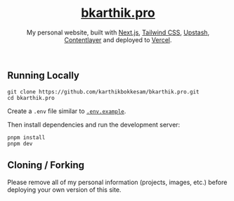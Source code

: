 <div align="center">
    <a href="https://bkarthik.pro"><h1 align="center">bkarthik.pro</h1></a>

My personal website, built with [Next.js](https://nextjs.org/), [Tailwind CSS](https://tailwindcss.com/), [Upstash](https://upstash.com), [Contentlayer](https://www.contentlayer.dev/) and deployed to [Vercel](https://vercel.com/).

</div>

<br/>

## Running Locally


```sh-session
git clone https://github.com/karthikbokkesam/bkarthik.pro.git
cd bkarthik.pro
```


Create a `.env` file similar to [`.env.example`](https://github.com/karthikbokkesam/bkarthik.pro/blob/main/.env.example).

Then install dependencies and run the development server:
```sh-session
pnpm install
pnpm dev
```


## Cloning / Forking

Please remove all of my personal information (projects, images, etc.) before deploying your own version of this site.
